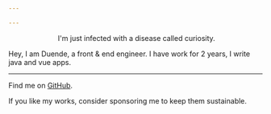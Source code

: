 ```yaml
---

---
```


<script setup lang="ts">
import avatar from '~/assets/avatar2.jpg' 
</script>

<p align="center">
<img :src="avatar" rounded-full class="!w-80px !h-80px" />
<n-gradient-text :size="16" type="warning">
  I'm just infected with a disease called curiosity.
</n-gradient-text>
</p>

Hey, I am Duende, a front & end engineer. I have work for 2 years, I write java
and vue apps.

***

Find me on [GitHub](https://github.com/dud9).

If you like my works, consider sponsoring me to keep them sustainable.
